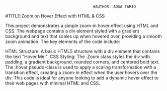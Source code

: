                                            #AUTHOR: AQSA TARIQ
#TITLE:Zoom on Hover Effect with HTML & CSS

This project demonstrates a simple zoom-in hover effect using HTML and CSS. The webpage contains a div element styled with a gradient background and text that scales up when hovered over, providing a smooth zoom animation. The key elements of the code include:

HTML Structure: A basic HTML5 structure with a div element that contains the text "Hover Me!".
CSS Styling:
The .Zoom class styles the div with padding, a gradient background, rounded corners, and centered bold text.
The :hover pseudo-class is used to apply a scaling transformation with a transition effect, creating a zoom-in effect when the user hovers over the div.
This code is ideal for anyone looking to add a dynamic hover effect to their web pages with minimal HTML and CSS.








